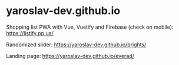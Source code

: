 # yaroslav-dev.github.io

Shopping list PWA with Vue, Vuetify and Firebase (check on mobile):
https://listify.pp.ua/

Randomized slider:
https://yaroslav-dev.github.io/brights/

Landing page:
https://yaroslav-dev.github.io/everad/
